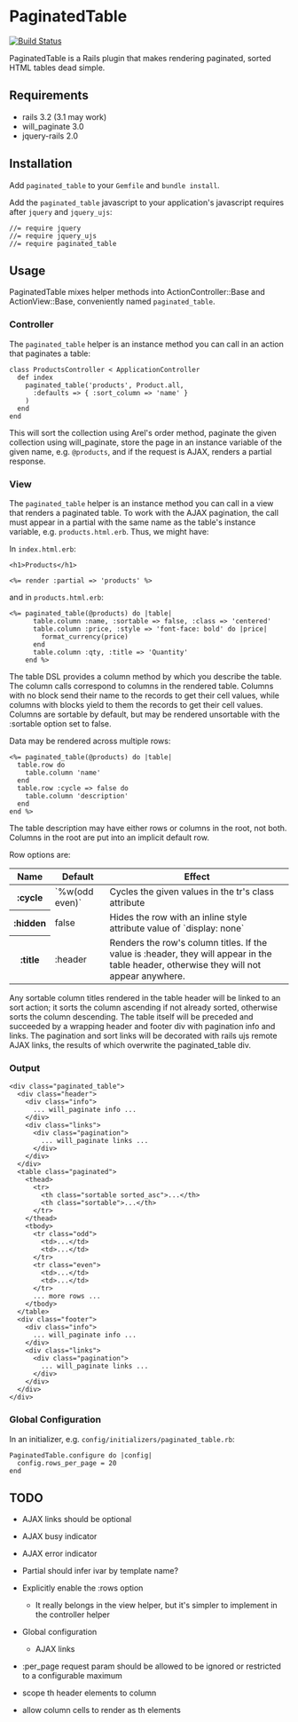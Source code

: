 # PaginatedTable

[![Build Status](https://secure.travis-ci.org/dball/paginated_table.png)](http://travis-ci.org/dball/paginated_table)

PaginatedTable is a Rails plugin that makes rendering paginated, sorted
HTML tables dead simple.

## Requirements

* rails 3.2 (3.1 may work)
* will_paginate 3.0
* jquery-rails 2.0

## Installation

Add `paginated_table` to your `Gemfile` and `bundle install`.

Add the `paginated_table` javascript to your application's javascript
requires after `jquery` and `jquery_ujs`:

    //= require jquery
    //= require jquery_ujs
    //= require paginated_table

## Usage

PaginatedTable mixes helper methods into ActionController::Base and
ActionView::Base, conveniently named `paginated_table`.

### Controller

The `paginated_table` helper is an instance method you can call in an
action that paginates a table:

    class ProductsController < ApplicationController
      def index
        paginated_table('products', Product.all,
          :defaults => { :sort_column => 'name' }
        )
      end
    end

This will sort the collection using Arel's order method, paginate
the given collection using will_paginate, store the
page in an instance variable of the given name, e.g. `@products`,
and if the request is AJAX, renders a partial response.

### View

The `paginated_table` helper is an instance method you can call in a
view that renders a paginated table. To work with the AJAX pagination,
the call must appear in a partial with the same name as the table's
instance variable, e.g. `products.html.erb`. Thus, we might have:

In `index.html.erb`:

    <h1>Products</h1>

    <%= render :partial => 'products' %>

and in `products.html.erb`:

    <%= paginated_table(@products) do |table|
          table.column :name, :sortable => false, :class => 'centered'
          table.column :price, :style => 'font-face: bold' do |price|
            format_currency(price)
          end
          table.column :qty, :title => 'Quantity'
        end %>

The table DSL provides a column method by which you describe the table.
The column calls correspond to columns in the rendered table. Columns
with no block send their name to the records to get their cell values, while
columns with blocks yield to them the records to get their cell values.
Columns are sortable by default, but may be rendered unsortable with the
:sortable option set to false.

Data may be rendered across multiple rows:

    <%= paginated_table(@products) do |table|
      table.row do
        table.column 'name'
      end
      table.row :cycle => false do
        table.column 'description'
      end
    end %>

The table description may have either rows or columns in the root, not both.
Columns in the root are put into an implicit default row.

Row options are:

<table>
  <thead>
    <tr>
      <th>Name</th>
      <th>Default</th>
      <th>Effect</th>
    </tr>
  </thead>
  <tbody>
    <tr>
      <th>:cycle</th>
      <td>`%w(odd even)`</td>
      <td>Cycles the given values in the tr's class attribute</td>
    </tr>
    <tr>
      <th>:hidden</th>
      <td>false</td>
      <td>Hides the row with an inline style attribute value of `display: none`</td>
    </tr>
    <tr>
      <th>:title</th>
      <td>:header</td>
      <td>Renders the row's column titles. If the value is :header, they will appear
          in the table header, otherwise they will not appear anywhere.</td>
    </tr>
  </tbody>
</table>

Any sortable column titles rendered in the table header will be linked to
an sort action; it sorts the column ascending if not already sorted, otherwise
sorts the column descending. The table itself will be preceded and succeeded
by a wrapping header and footer div with pagination info and links. The
pagination and sort links will be decorated with rails ujs remote AJAX links,
the results of which overwrite the paginated_table div.

### Output

    <div class="paginated_table">
      <div class="header">
        <div class="info">
          ... will_paginate info ...
        </div>
        <div class="links">
          <div class="pagination">
            ... will_paginate links ...
          </div>
        </div>
      </div>
      <table class="paginated">
        <thead>
          <tr>
            <th class="sortable sorted_asc">...</th>
            <th class="sortable">...</th>
          </tr>
        </thead>
        <tbody>
          <tr class="odd">
            <td>...</td>
            <td>...</td>
          </tr>
          <tr class="even">
            <td>...</td>
            <td>...</td>
          </tr>
          ... more rows ...
        </tbody>
      </table>
      <div class="footer">
        <div class="info">
          ... will_paginate info ...
        </div>
        <div class="links">
          <div class="pagination">
            ... will_paginate links ...
          </div>
        </div>
      </div>
    </div>

### Global Configuration

In an initializer, e.g. `config/initializers/paginated_table.rb`:

    PaginatedTable.configure do |config|
      config.rows_per_page = 20
    end

## TODO

* AJAX links should be optional

* AJAX busy indicator

* AJAX error indicator

* Partial should infer ivar by template name?

* Explicitly enable the :rows option
  * It really belongs in the view helper, but it's simpler to implement
    in the controller helper

* Global configuration
  * AJAX links

* :per_page request param should be allowed to be ignored or restricted
  to a configurable maximum

* scope th header elements to column

* allow column cells to render as th elements
